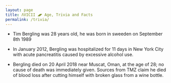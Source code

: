 ```yaml
---
layout: page
title: ɅVICII ◢◤ Age, Trivia and Facts
permalink: /trivia/
---
```


* Tim Bergling was 28 years old, he was born in sweeden on September 8th 1989

* In January 2012, Bergling was hospitalized for 11 days in New York City with acute pancreatitis caused by excessive alcohol use.

* Bergling died on 20 April 2018 near Muscat, Oman, at the age of 28; no cause of death was immediately given. Sources from TMZ claim he died of blood loss after cutting himself with broken glass from a wine bottle.
<!--<amp-img width="600" height="300" layout="responsive" src="http://lorempixel.com/600/300/sports"></amp-img>-->
